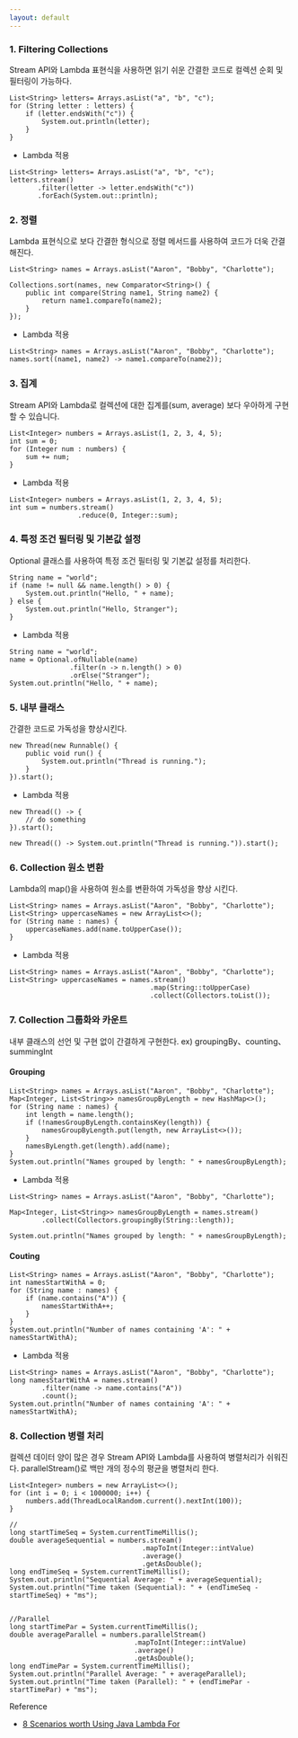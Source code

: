 ```yaml
---
layout: default
---
```

### 1. Filtering Collections
  
  Stream API와 Lambda 표현식을 사용하면 읽기 쉬운 간결한 코드로 컬렉션 순회 및 필터링이 가능하다.

```
List<String> letters= Arrays.asList("a", "b", "c");
for (String letter : letters) {
    if (letter.endsWith("c")) {
        System.out.println(letter);
    }
}
```

* Lambda 적용
```
List<String> letters= Arrays.asList("a", "b", "c");
letters.stream()
       .filter(letter -> letter.endsWith("c"))
       .forEach(System.out::println);
```

### 2. 정렬

Lambda 표현식으로 보다 간결한 형식으로 정렬 메서드를 사용하여 코드가 더욱 간결해진다.

```
List<String> names = Arrays.asList("Aaron", "Bobby", "Charlotte");

Collections.sort(names, new Comparator<String>() {
    public int compare(String name1, String name2) {
        return name1.compareTo(name2);
    }
});
```

* Lambda 적용
```
List<String> names = Arrays.asList("Aaron", "Bobby", "Charlotte");
names.sort((name1, name2) -> name1.compareTo(name2));
```

### 3. 집계

Stream API와 Lambda로 컬렉션에 대한 집계를(sum, average) 보다 우아하게 구현할 수 있습니다.

```
List<Integer> numbers = Arrays.asList(1, 2, 3, 4, 5);
int sum = 0;
for (Integer num : numbers) { 
    sum += num; 
}

```

* Lambda 적용
```
List<Integer> numbers = Arrays.asList(1, 2, 3, 4, 5);
int sum = numbers.stream()
                 .reduce(0, Integer::sum);
```

### 4. 특정 조건 필터링 및 기본값 설정

Optional 클래스를 사용하여 특정 조건 필터링 및 기본값 설정를 처리한다.

```
String name = "world";
if (name != null && name.length() > 0) {
    System.out.println("Hello, " + name);
} else {
    System.out.println("Hello, Stranger");
}
```

* Lambda 적용
```
String name = "world";
name = Optional.ofNullable(name)
               .filter(n -> n.length() > 0)
               .orElse("Stranger");
System.out.println("Hello, " + name);
```

### 5. 내부 클래스

간결한 코드로 가독성을 향상시킨다.

```
new Thread(new Runnable() {
    public void run() {
        System.out.println("Thread is running.");
    }
}).start();
```

* Lambda 적용
```
new Thread(() -> {
    // do something
}).start();

new Thread(() -> System.out.println("Thread is running.")).start();
```

### 6. Collection 원소 변환

Lambda의 map()을 사용하여 원소를 변환하여 가독성을 향상 시킨다.

```
List<String> names = Arrays.asList("Aaron", "Bobby", "Charlotte");
List<String> uppercaseNames = new ArrayList<>();
for (String name : names) {
    uppercaseNames.add(name.toUpperCase());
}
```

* Lambda 적용
```
List<String> names = Arrays.asList("Aaron", "Bobby", "Charlotte");
List<String> uppercaseNames = names.stream()
                                   .map(String::toUpperCase)
                                   .collect(Collectors.toList());
```

### 7. Collection 그룹화와 카운트

내부 클래스의 선언 및 구현 없이 간결하게 구현한다. ex) groupingBy、counting、summingInt

#### Grouping

```
List<String> names = Arrays.asList("Aaron", "Bobby", "Charlotte");
Map<Integer, List<String>> namesGroupByLength = new HashMap<>();
for (String name : names) {
    int length = name.length();
    if (!namesGroupByLength.containsKey(length)) {
        namesGroupByLength.put(length, new ArrayList<>());
    }
    namesByLength.get(length).add(name);
}
System.out.println("Names grouped by length: " + namesGroupByLength);
```

* Lambda 적용
```
List<String> names = Arrays.asList("Aaron", "Bobby", "Charlotte");

Map<Integer, List<String>> namesGroupByLength = names.stream()
        .collect(Collectors.groupingBy(String::length));

System.out.println("Names grouped by length: " + namesGroupByLength);
```

#### Couting

```
List<String> names = Arrays.asList("Aaron", "Bobby", "Charlotte");
int namesStartWithA = 0;
for (String name : names) {
    if (name.contains("A")) {
        namesStartWithA++;
    }
}
System.out.println("Number of names containing 'A': " + namesStartWithA);
```

* Lambda 적용
```
List<String> names = Arrays.asList("Aaron", "Bobby", "Charlotte");
long namesStartWithA = names.stream()
        .filter(name -> name.contains("A"))
        .count();
System.out.println("Number of names containing 'A': " + namesStartWithA);
```

### 8. Collection 병렬 처리

컬렉션 데이터 양이 많은 경우 Stream API와 Lambda를 사용하여 병렬처리가 쉬워진다. parallelStream()로 백만 개의 정수의 평균을 병렬처리 한다.

```
List<Integer> numbers = new ArrayList<>();
for (int i = 0; i < 1000000; i++) {
    numbers.add(ThreadLocalRandom.current().nextInt(100));
}

//
long startTimeSeq = System.currentTimeMillis();
double averageSequential = numbers.stream()
                                 .mapToInt(Integer::intValue)
                                 .average()
                                 .getAsDouble();
long endTimeSeq = System.currentTimeMillis();
System.out.println("Sequential Average: " + averageSequential);
System.out.println("Time taken (Sequential): " + (endTimeSeq - startTimeSeq) + "ms");


//Parallel
long startTimePar = System.currentTimeMillis();
double averageParallel = numbers.parallelStream()
                               .mapToInt(Integer::intValue)
                               .average()
                               .getAsDouble();
long endTimePar = System.currentTimeMillis();
System.out.println("Parallel Average: " + averageParallel);
System.out.println("Time taken (Parallel): " + (endTimePar - startTimePar) + "ms");
```

Reference
  * [8 Scenarios worth Using Java Lambda For](https://medium.com/@malvin.lok/8-scenarios-worth-using-java-lambda-for-3277bcacf28a)